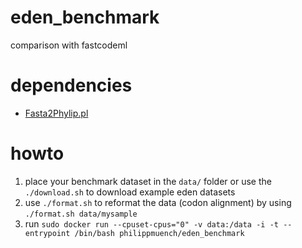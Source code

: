 # eden_benchmark
comparison with fastcodeml

# dependencies

- [Fasta2Phylip.pl](https://indra.mullins.microbiol.washington.edu/cgi-bin/perlscript/info.cgi?ID=Fasta2Phylip.pl&path=perlscript-scripts)

# howto

1. place your benchmark dataset in the `data/` folder or use the `./download.sh` to download example eden datasets
2. use `./format.sh` to reformat the data (codon alignment) by using `./format.sh data/mysample`
3. run `sudo docker run --cpuset-cpus="0" -v data:/data -i -t --entrypoint /bin/bash philippmuench/eden_benchmark`
